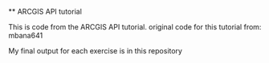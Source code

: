 ** ARCGIS API tutorial


This is code from the ARCGIS API tutorial. original code for this tutorial from: mbana641

My final output for each exercise is in this repository
